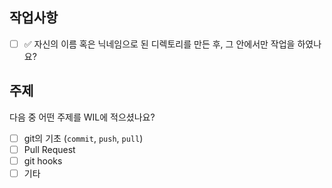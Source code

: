 
<!--
👍🏻 안녕하세요! 여러분의 학습 과정을 공유해 주셔서 감사합니다🔥. PR을 제출하기 전에, 아래 체크리스트를 확인해주세요. 

🖋️ PR 제목은 `{본인 이름(github 이름)} WIL Submit : {주제 1}, {주제 2}, {...}`으로 해주세요
예시 1
```
nx006 WIL Submit : git 기초, PR, git hooks
```
예시 2
```
hongildong WIL Submit : git hooks
```
-->
## 작업사항

- [ ] ✅ 자신의 이름 혹은 닉네임으로 된 디렉토리를 만든 후, 그 안에서만 작업을 하였나요?

## 주제

다음 중 어떤 주제를 WIL에 적으셨나요? 

- [ ] git의 기초 (`commit`, `push`, `pull`)
- [ ] Pull Request
- [ ] git hooks
- [ ] 기타

<!--
다른 내용 및 주제도 괜찮습니다. 이때는 기타를 지우고, 그 안에 자유롭게 주제를 채워주세요!

🚨 모든 내용을 전부 WIL에 적을 필요는 절대 없습니다. 
이 과정은 개인 공부용이니, 자신이 몰랐던 것들만 적으면 됩니다.

PR merge는 한 번에 하고, 이후 카톡을 통해 알리겠습니다.

한 번에 모든 내용을 담지 않아도 되고, 복수에 걸쳐서 PR을 날려주셔도 됩니다.
혹은 아직 PR이 merge되지 않았다면, 해당 PR에 그대로 변경 사항들을 커밋 추가해서 올려주셔도 됩니다.
-->
